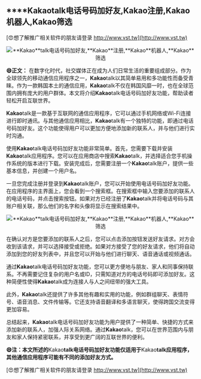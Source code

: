## ****Kakao**talk电话号码加好友,**Kakao**注册,**Kakao**机器人,**Kakao**筛选**

[😍想了解推广相关软件的朋友请登录 http://www.vst.tw](http://www.vst.tw)

 <center><img src="https://vst.tw/MP4/tuiguang/png/3.png" alt="**Kakao**talk电话号码加好友,**Kakao**注册,**Kakao**机器人,**Kakao**筛选"></center>

**😄正文：**
在数字化时代，社交媒体正在成为人们日常生活的重要组成部分。作为全球领先的移动通信应用程序之一，**Kakao**talk以其简单易用和多功能性而备受青睐。作为一款韩国本土的通信应用，**Kakao**talk不仅在韩国风靡一时，也在全球范围内拥有庞大的用户群体。本文将介绍**Kakao**talk电话号码加好友功能，帮助读者轻松开启互联世界。

**Kakao**talk是一款基于互联网的通信应用程序，它可以通过手机网络或Wi-Fi连接进行即时通讯。与其他通信应用相比，**Kakao**talk有一个独特的功能，即通过电话号码加好友。这个功能使得用户可以更加方便地添加新的联系人，并与他们进行实时沟通。

使用**Kakao**talk电话号码加好友功能非常简单。首先，您需要下载并安装**Kakao**talk应用程序。您可以在应用商店中搜索**Kakao**talk，并选择适合您手机操作系统的版本进行下载。安装完成后，您需要注册一个**Kakao**talk账户，提供一些基本信息，并创建一个用户名。

一旦您完成注册并登录到**Kakao**talk账户，您可以开始使用电话号码加好友功能。在应用程序的主界面上，您会看到一个搜索框。在搜索框中输入您要添加的联系人的电话号码，并点击搜索按钮。如果对方已经注册了**Kakao**talk并将电话号码与其账户相关联，那么他们的名字和头像将显示在搜索结果中。

 <center><img src="https://vst.tw/MP4/tuiguang/png/4.png" alt="**Kakao**talk电话号码加好友,**Kakao**注册,**Kakao**机器人,**Kakao**筛选"></center>

在确认对方是您要添加的联系人之后，您可以点击添加按钮发送好友请求。对方会收到该请求，并可以选择接受或拒绝。如果对方接受了您的好友请求，他们将自动添加到您的好友列表中，并且您可以开始与他们进行聊天、语音通话或视频通话。

通过**Kakao**talk电话号码加好友功能，您可以更方便地与朋友、家人和同事保持联系。不再需要记住复杂的用户名或ID，只需知道对方的电话号码即可添加好友。这种简便性使得**Kakao**talk成为连接人与人之间纽带的强大工具。

此外，**Kakao**talk还提供了许多其他有趣和实用的功能，例如群组聊天、表情符号、语音消息、文件传输等。它还支持语音翻译和多语言聊天，使得跨国交流变得更加容易。

总结起来，**Kakao**talk电话号码加好友功能为用户提供了一种简单、快捷的方式来添加新的联系人，加强人际关系网络。通过**Kakao**talk，您可以在世界范围内与朋友和家人保持紧密联系，并享受到更广阔的互联世界的便利。

**😄注：本文所述的**Kakao**talk电话号码加好友功能仅适用于**Kakao**talk应用程序，其他通信应用程序可能有不同的添加好友方式。**

[😍想了解推广相关软件的朋友请登录 http://www.vst.tw](http://www.vst.tw)




